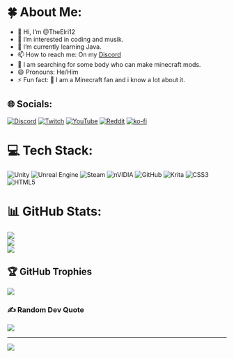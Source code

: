 # 🍀 About Me:
- 👋 Hi, I’m @TheElri12
- 👀 I’m interested in coding and musik.
- 🌱 I’m currently learning Java.
- 📫 How to reach me: On my [Discord](hhttps://tinyurl.com/ACMGDC)
- 💞️ I am searching for some body who can make minecraft mods.
- 😄 Pronouns: He/Him
- ⚡ Fun fact: 🤔 I am a Minecraft fan and i know a lot about it.<br>


## 🌐 Socials:
[![Discord](https://img.shields.io/badge/Discord-%237289DA.svg?logo=discord&logoColor=white)](hhttps://discord.gg/Yx3wHcayED) [![Twitch](https://img.shields.io/badge/Twitch-%239146FF.svg?logo=Twitch&logoColor=white)](https://twitch.tv/theelri12) [![YouTube](https://img.shields.io/badge/YouTube-%23FF0000.svg?logo=YouTube&logoColor=white)](https://youtube.com/@theelri12) [![Reddit](https://img.shields.io/badge/Reddit-%23FF4500.svg?logo=Reddit&logoColor=white)](https://reddit.com/user/TheElri12)
[![ko-fi](https://ko-fi.com/img/githubbutton_sm.svg)](https://ko-fi.com/Q5Q31D6R06)

# 💻 Tech Stack:
![Unity](https://img.shields.io/badge/unity-%23000000.svg?style=for-the-badge&logo=unity&logoColor=white) ![Unreal Engine](https://img.shields.io/badge/unrealengine-%23313131.svg?style=for-the-badge&logo=unrealengine&logoColor=white) ![Steam](https://img.shields.io/badge/steam-%23000000.svg?style=for-the-badge&logo=steam&logoColor=white) ![nVIDIA](https://img.shields.io/badge/nVIDIA-%2376B900.svg?style=for-the-badge&logo=nVIDIA&logoColor=white) ![GitHub](https://img.shields.io/badge/github-%23121011.svg?style=for-the-badge&logo=github&logoColor=white) ![Krita](https://img.shields.io/badge/Krita-203759?style=for-the-badge&logo=krita&logoColor=EEF37B) ![CSS3](https://img.shields.io/badge/css3-%231572B6.svg?style=for-the-badge&logo=css3&logoColor=white) ![HTML5](https://img.shields.io/badge/html5-%23E34F26.svg?style=for-the-badge&logo=html5&logoColor=white)
# 📊 GitHub Stats:
![](https://github-readme-stats.vercel.app/api?username=TheElri12&theme=dark&hide_border=true&include_all_commits=true&count_private=true)<br/>
![](https://github-readme-streak-stats.herokuapp.com/?user=TheElri12&theme=dark&hide_border=true)<br/>
![](https://github-readme-stats.vercel.app/api/top-langs/?username=TheElri12&theme=dark&hide_border=true&include_all_commits=true&count_private=true&layout=compact)

## 🏆 GitHub Trophies
![](https://github-profile-trophy.vercel.app/?username=TheElri12&theme=radical&no-frame=true&no-bg=true&margin-w=4)

### ✍️ Random Dev Quote
![](https://quotes-github-readme.vercel.app/api?type=vetical&theme=gruvbox)

---
[![](https://visitcount.itsvg.in/api?id=TheElri12&icon=5&color=8)](https://visitcount.itsvg.in)

<!-- Proudly created with GPRM ( https://gprm.itsvg.in ) -->

<!---
TheElri12/TheElri12 is a ✨ special ✨ repository because its `README.md` (this file) appears on your GitHub profile.
You can click the Preview link to take a look at your changes.
--->
